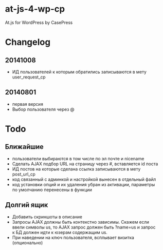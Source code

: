 at-js-4-wp-cp
=============

At.js for WordPress by CasePress

# Changelog

## 20141008
- ИД пользователей к которым обратились записываются в мету user_request_cp

## 20140801
- первая версия
- Выбор пользователя через @


# Todo
## Ближайшие
- пользователи выбираются в том числе по эл почте и nicename
- Сделать AJAX подбор URL на страницу через #, вставляется id поста
- ИД постов на которые сделана ссылка записываются в мету post_url_cp
- код связанный с админкой и настройкой вынесен в отдельный файл
- код установки опций и их удаления убран из активации, параметры по умолчанию перенесены в функции

## Долгий ящик
- Добавить скриншоты в описание
- Запросы AJAX должны быть контекстно зависимы. Скажем если ввели символы us, то AJAX запрос должен быть ?name=us и запрос к БД должен идти к юзерам содержащим us.
- При наведении на ключ пользователя, всплывает визитка (опционально)
